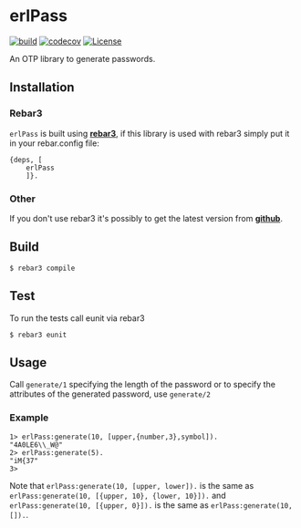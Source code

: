 # erlPass

[![build](https://github.com/thetelefon/erlPass/actions/workflows/erlang.yml/badge.svg)](https://github.com/thetelefon/erlPass)
[![codecov](https://codecov.io/gh/thetelefon/erlPass/branch/master/graph/badge.svg?token=GWYPMBYL96)](https://codecov.io/gh/thetelefon/erlPass)
[![License](https://img.shields.io/badge/License-Apache_2.0-blue.svg?logo=apache&logoColor=red)](https://www.apache.org/licenses/LICENSE-2.0)


An OTP library to generate passwords.

## Installation

### Rebar3

`erlPass` is built using **[rebar3](https://rebar3.readme.io/docs/getting-started)**,
if this library is used with rebar3 simply put it in your rebar.config file:

```
{deps, [
    erlPass
    ]}.
```

### Other

If you don't use rebar3 it's possibly to get the latest version from **[github](https://github.com/thetelefon/erlPass/releases)**.


## Build

    $ rebar3 compile


## Test

To run the tests call eunit via rebar3

    $ rebar3 eunit


## Usage

Call `generate/1` specifying the length of the password or to specify the attributes of the generated password, use `generate/2`

### Example

```
1> erlPass:generate(10, [upper,{number,3},symbol]).
"4A0LE6\\_W@"
2> erlPass:generate(5).
"iM{37"
3>
```

Note that `erlPass:generate(10, [upper, lower]).` is the same as `erlPass:generate(10, [{upper, 10}, {lower, 10}]).`
and `erlPass:generate(10, [{upper, 0}]).` is the same as `erlPass:generate(10, []).`.
